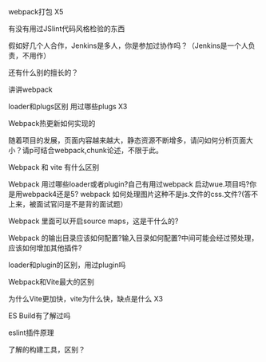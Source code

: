 webpack打包 X5

有没有用过JSIint代码风格检验的东西

假如好几个人合作，Jenkins是多人，你是参加过协作吗？（Jenkins是一个人负责，不用作）

还有什么别的擅长的？

讲讲webpack

loader和plugs区别 用过哪些plugs X3

Webpack热更新如何实现的

随着项目的发展，页面内容越来越大，静态资源不断增多，请问如何分析页面大小？请p可结合webpack,chunk论述，不限于此。

Webpack 和 vite 有什么区别

Webpack 用过哪些loader或者plugin?自己有用过webpack 启动wue.项目吗?你
是用webpack4还是5? webpack 如何处理图片这种不是js.文件的css.文件?(答不上来，被面试官问是不是背的面试题）

Webpack 里面可以开启source maps，这是干什么的?

Webpack 的输出目录应该如何配置?输入目录如何配置?中间可能会经过预处理，
应该如何增加其他插件?

loader和plugin的区别，用过plugin吗

Webpack和Vite最大的区别

为什么Vite更加快，vite为什么快，缺点是什么 X3

ES Build有了解过吗

eslint插件原理

了解的构建工具，区别？
